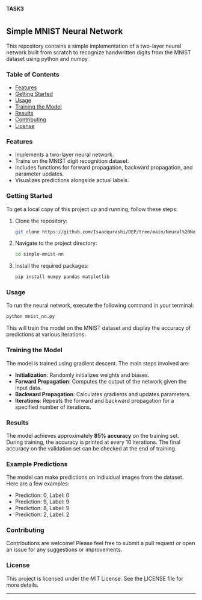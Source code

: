 **TASK3**
#

## Simple MNIST Neural Network

This repository contains a simple implementation of a two-layer neural network built from scratch to recognize handwritten digits from the MNIST dataset using python and numpy.

### Table of Contents

- [Features](#features)
- [Getting Started](#getting-started)
- [Usage](#usage)
- [Training the Model](#training-the-model)
- [Results](#results)
- [Contributing](#contributing)
- [License](#license)

### Features

- Implements a two-layer neural network.
- Trains on the MNIST digit recognition dataset.
- Includes functions for forward propagation, backward propagation, and parameter updates.
- Visualizes predictions alongside actual labels.

### Getting Started

To get a local copy of this project up and running, follow these steps:

1. Clone the repository:
   ```bash
   git clone https://github.com/Isaadqurashi/DEP/tree/main/Neural%20Network%20to%20classify%20Handwritten%20Digits.git
   ```
2. Navigate to the project directory:
   ```bash
   cd simple-mnist-nn
   ```
3. Install the required packages:
   ```bash
   pip install numpy pandas matplotlib
   ```

### Usage

To run the neural network, execute the following command in your terminal:

```bash
python mnist_nn.py
```

This will train the model on the MNIST dataset and display the accuracy of predictions at various iterations.

### Training the Model

The model is trained using gradient descent. The main steps involved are:

- **Initialization**: Randomly initializes weights and biases.
- **Forward Propagation**: Computes the output of the network given the input data.
- **Backward Propagation**: Calculates gradients and updates parameters.
- **Iterations**: Repeats the forward and backward propagation for a specified number of iterations.

### Results

The model achieves approximately **85% accuracy** on the training set. During training, the accuracy is printed at every 10 iterations. The final accuracy on the validation set can be checked at the end of training.

### Example Predictions

The model can make predictions on individual images from the dataset. Here are a few examples:

- Prediction: 0, Label: 0
- Prediction: 9, Label: 9
- Prediction: 8, Label: 9
- Prediction: 2, Label: 2

### Contributing

Contributions are welcome! Please feel free to submit a pull request or open an issue for any suggestions or improvements.

### License

This project is licensed under the MIT License. See the LICENSE file for more details.

---